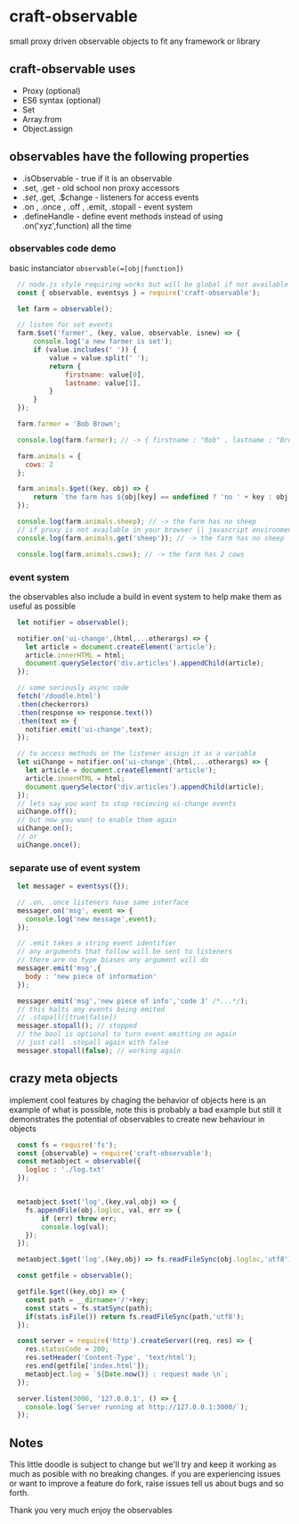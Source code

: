 # craft-observable

small proxy driven observable objects to fit any framework or library

## craft-observable uses

- Proxy (optional)
- ES6 syntax (optional)
- Set
- Array.from
- Object.assign

## observables have the following properties

- .isObservable - true if it is an observable
- .set, .get - old school non proxy accessors
- .$set, .$get, .$change - listeners for access events
- .on , .once , .off , .emit, .stopall - event system
- .defineHandle - define event methods instead of using .on('xyz',function) all the time

### observables code demo

basic instanciator `observable(=[obj|function])`

```javascript
  // node.js style requiring works but will be global if not available
  const { observable, eventsys } = require('craft-observable');

  let farm = observable();

  // listen for set events
  farm.$set('farmer', (key, value, observable, isnew) => {
      console.log('a new farmer is set');
      if (value.includes(' ')) {
          value = value.split(' ');
          return {
              firstname: value[0],
              lastname: value[1],
          }
      }
  });

  farm.farmer = 'Bob Brown';

  console.log(farm.farmer); // -> { firstname : "Bob" , lastname : "Brown" }

  farm.animals = {
    cows: 2
  };

  farm.animals.$get((key, obj) => {
      return `the farm has ${obj[key] == undefined ? 'no ' + key : obj[key] + ' ' + key}`;
  });

  console.log(farm.animals.sheep); // -> the farm has no sheep
  // if proxy is not available in your browser || javascript environment use the traditional get and set accessor methods
  console.log(farm.animals.get('sheep')); // -> the farm has no sheep

  console.log(farm.animals.cows); // -> the farm has 2 cows
```

### event system

the observables also include a build in event system to help make them as useful as possible

```javascript
  let notifier = observable();

  notifier.on('ui-change',(html,...otherargs) => {
    let article = document.createElement('article');
    article.innerHTML = html;
    document.querySelector('div.articles').appendChild(article);
  });

  // some seriously async code
  fetch('/doodle.html')
  .then(checkerrors)
  .then(response => response.text())
  .then(text => {
    notifier.emit('ui-change',text);
  });

  // to access methods on the listener assign it as a variable
  let uiChange = notifier.on('ui-change',(html,...otherargs) => {
    let article = document.createElement('article');
    article.innerHTML = html;
    document.querySelector('div.articles').appendChild(article);
  });
  // lets say you want to stop recieving ui-change events
  uiChange.off();
  // but now you want to enable them again
  uiChange.on();
  // or
  uiChange.once();
```

### separate use of event system

```javascript
  let messager = eventsys({});

  // .on, .once listeners have same interface
  messager.on('msg', event => {
    console.log('new message',event);
  });

  // .emit takes a string event identifier
  // any arguments that follow will be sent to listeners
  // there are no type biases any argument will do
  messager.emit('msg',{
    body : 'new piece of information'
  });

  messager.emit('msg','new piece of info','code 3' /*...*/);
  // this halts any events being emited
  // .stopall([true|false])
  messager.stopall(); // stopped
  // the bool is optional to turn event emitting on again
  // just call .stopall again with false
  messager.stopall(false); // working again
```

## crazy meta objects

implement cool features by chaging the behavior of objects
here is an example of what is possible, note this is probably a bad example
but still it demonstrates the potential of observables to create new behaviour in objects
```javascript
  const fs = require('fs');
  const {observable} = require('craft-observable');
  const metaobject = observable({
    logloc : './log.txt'
  });


  metaobject.$set('log',(key,val,obj) => {
    fs.appendFile(obj.logloc, val, err => {
        if (err) throw err;
        console.log(val);
    });
  });

  metaobject.$get('log',(key,obj) => fs.readFileSync(obj.logloc,'utf8'));

  const getfile = observable();

  getfile.$get((key,obj) => {
    const path = __dirname+'/'+key;
    const stats = fs.statSync(path);
    if(stats.isFile()) return fs.readFileSync(path,'utf8');
  });

  const server = require('http').createServer((req, res) => {
    res.statusCode = 200;
    res.setHeader('Content-Type', 'text/html');
    res.end(getfile['index.html']);
    metaobject.log = `${Date.now()} : request made \n`;
  });

  server.listen(3000, '127.0.0.1', () => {
    console.log(`Server running at http://127.0.0.1:3000/`);
  });
```

## Notes

This little doodle is subject to change but we'll try and keep it working as much as posible with no breaking changes. if you are experiencing issues or want to improve a feature do fork, raise issues tell us about bugs and so forth.

Thank you very much enjoy the observables

